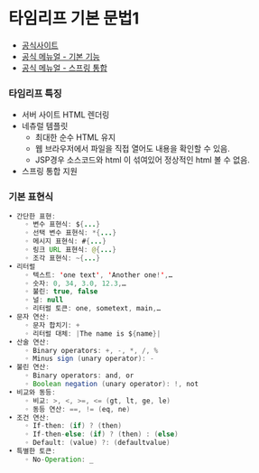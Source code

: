 # 타임리프 기본 문법1

- [공식사이트](https://www.thymeleaf.org/)
- [공식 메뉴얼 - 기본 기능](https://www.thymeleaf.org/doc/tutorials/3.0/usingthymeleaf.html)
- [공식 메뉴얼 - 스프링 통합](https://www.thymeleaf.org/doc/tutorials/3.0/thymeleafspring.html)

### 타임리프 특징

- 서버 사이트 HTML 렌더링
- 네츄럴 템플릿
    - 최대한 순수  HTML 유지
    - 웹 브라우저에서 파일을 직접 열어도 내용을 확인할 수 있음.
    - JSP경우 소스코드와 html 이 섞여있어 정상적인 html 볼 수 없음.
- 스프링 통합 지원

### 기본 표현식

```java
• 간단한 표현:
	◦ 변수 표현식: ${...}
	◦ 선택 변수 표현식: *{...}
	◦ 메시지 표현식: #{...}
	◦ 링크 URL 표현식: @{...}
	◦ 조각 표현식: ~{...}
• 리터럴
	◦ 텍스트: 'one text', 'Another one!',…
	◦ 숫자: 0, 34, 3.0, 12.3,…
	◦ 불린: true, false
	◦ 널: null
	◦ 리터럴 토큰: one, sometext, main,…
• 문자 연산:
	◦ 문자 합치기: +
	◦ 리터럴 대체: |The name is ${name}|
• 산술 연산:
	◦ Binary operators: +, -, *, /, %
	◦ Minus sign (unary operator): -
• 불린 연산:
	◦ Binary operators: and, or
	◦ Boolean negation (unary operator): !, not
• 비교와 동등:
	◦ 비교: >, <, >=, <= (gt, lt, ge, le)
	◦ 동등 연산: ==, != (eq, ne)
• 조건 연산:
	◦ If-then: (if) ? (then)
	◦ If-then-else: (if) ? (then) : (else)
	◦ Default: (value) ?: (defaultvalue)
• 특별한 토큰:
	◦ No-Operation: _
```